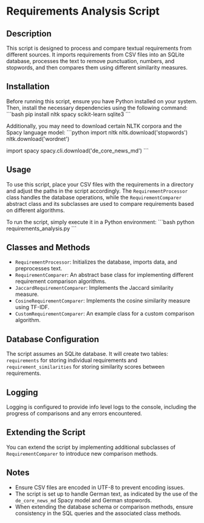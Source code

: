 # Requirements Analysis Script

## Description
This script is designed to process and compare textual requirements from different sources. It imports requirements from CSV files into an SQLite database, processes the text to remove punctuation, numbers, and stopwords, and then compares them using different similarity measures.

## Installation
Before running this script, ensure you have Python installed on your system. Then, install the necessary dependencies using the following command:
\`\`\`bash
pip install nltk spacy scikit-learn sqlite3
\`\`\`

Additionally, you may need to download certain NLTK corpora and the Spacy language model:
\`\`\`python
import nltk
nltk.download('stopwords')
nltk.download('wordnet')

import spacy
spacy.cli.download('de_core_news_md')
\`\`\`

## Usage
To use this script, place your CSV files with the requirements in a directory and adjust the paths in the script accordingly. The `RequirementProcessor` class handles the database operations, while the `RequirementComparer` abstract class and its subclasses are used to compare requirements based on different algorithms.

To run the script, simply execute it in a Python environment:
\`\`\`bash
python requirements_analysis.py
\`\`\`

## Classes and Methods
- `RequirementProcessor`: Initializes the database, imports data, and preprocesses text.
- `RequirementComparer`: An abstract base class for implementing different requirement comparison algorithms.
- `JaccardRequirementComparer`: Implements the Jaccard similarity measure.
- `CosineRequirementComparer`: Implements the cosine similarity measure using TF-IDF.
- `CustomRequirementComparer`: An example class for a custom comparison algorithm.

## Database Configuration
The script assumes an SQLite database. It will create two tables: `requirements` for storing individual requirements and `requirement_similarities` for storing similarity scores between requirements.

## Logging
Logging is configured to provide info level logs to the console, including the progress of comparisons and any errors encountered.

## Extending the Script
You can extend the script by implementing additional subclasses of `RequirementComparer` to introduce new comparison methods.

## Notes
- Ensure CSV files are encoded in UTF-8 to prevent encoding issues.
- The script is set up to handle German text, as indicated by the use of the `de_core_news_md` Spacy model and German stopwords.
- When extending the database schema or comparison methods, ensure consistency in the SQL queries and the associated class methods.
